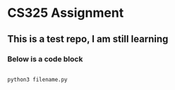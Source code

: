 # CS325 Assignment
## This is a test repo, I am still learning
### Below is a code block
~~~

python3 filename.py
~~~